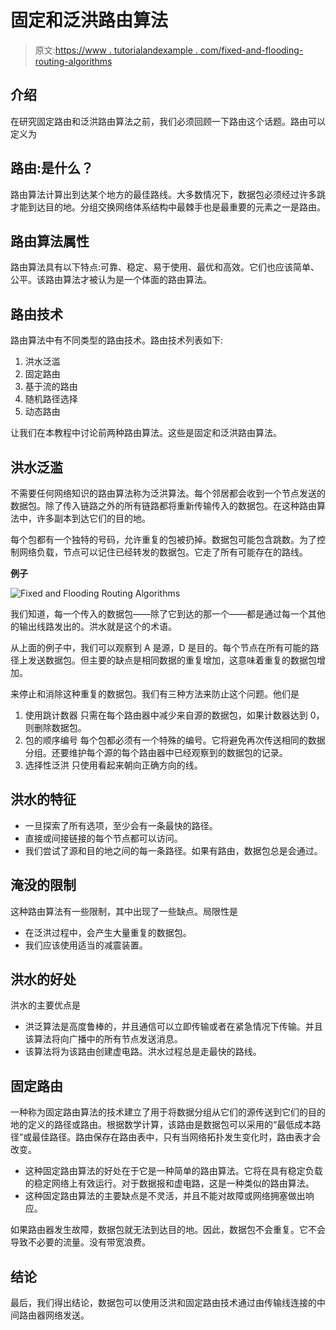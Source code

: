 # 固定和泛洪路由算法

> 原文:[https://www . tutorialandexample . com/fixed-and-flooding-routing-algorithms](https://www.tutorialandexample.com/fixed-and-flooding-routing-algorithms)

## 介绍

在研究固定路由和泛洪路由算法之前，我们必须回顾一下路由这个话题。路由可以定义为

## 路由:是什么？

路由算法计算出到达某个地方的最佳路线。大多数情况下，数据包必须经过许多跳才能到达目的地。分组交换网络体系结构中最棘手也是最重要的元素之一是路由。

## 路由算法属性

路由算法具有以下特点:可靠、稳定、易于使用、最优和高效。它们也应该简单、公平。该路由算法才被认为是一个体面的路由算法。

## 路由技术

路由算法中有不同类型的路由技术。路由技术列表如下:

1.  洪水泛滥
2.  固定路由
3.  基于流的路由
4.  随机路径选择
5.  动态路由

让我们在本教程中讨论前两种路由算法。这些是固定和泛洪路由算法。

## 洪水泛滥

不需要任何网络知识的路由算法称为泛洪算法。每个邻居都会收到一个节点发送的数据包。除了传入链路之外的所有链路都将重新传输传入的数据包。在这种路由算法中，许多副本到达它们的目的地。

每个包都有一个独特的号码，允许重复的包被扔掉。数据包可能包含跳数。为了控制网络负载，节点可以记住已经转发的数据包。它走了所有可能存在的路线。

**例子**

![Fixed and Flooding Routing Algorithms](../Images/e8f757cd70284261c5fde14ad917c12b.png)

我们知道，每一个传入的数据包——除了它到达的那一个——都是通过每一个其他的输出线路发出的。洪水就是这个的术语。

从上面的例子中，我们可以观察到 A 是源，D 是目的。每个节点在所有可能的路径上发送数据包。但主要的缺点是相同数据的重复增加，这意味着重复的数据包增加。

来停止和消除这种重复的数据包。我们有三种方法来防止这个问题。他们是

1.  使用跳计数器
    只需在每个路由器中减少来自源的数据包，如果计数器达到 0，则删除数据包。
2.  包的顺序编号
    每个包都必须有一个特殊的编号。它将避免再次传送相同的数据分组。还要维护每个源的每个路由器中已经观察到的数据包的记录。
3.  选择性泛洪
    只使用看起来朝向正确方向的线。

## 洪水的特征

*   一旦探索了所有选项，至少会有一条最快的路径。
*   直接或间接链接的每个节点都可以访问。
*   我们尝试了源和目的地之间的每一条路径。如果有路由，数据包总是会通过。

## 淹没的限制

这种路由算法有一些限制，其中出现了一些缺点。局限性是

*   在泛洪过程中，会产生大量重复的数据包。
*   我们应该使用适当的减震装置。

## 洪水的好处

洪水的主要优点是

*   洪泛算法是高度鲁棒的，并且通信可以立即传输或者在紧急情况下传输。并且该算法将向广播中的所有节点发送消息。
*   该算法将为该路由创建虚电路。洪水过程总是走最快的路线。

## 固定路由

一种称为固定路由算法的技术建立了用于将数据分组从它们的源传送到它们的目的地的定义的路径或路由。根据数学计算，该路由是数据包可以采用的“最低成本路径”或最佳路径。路由保存在路由表中，只有当网络拓扑发生变化时，路由表才会改变。

*   这种固定路由算法的好处在于它是一种简单的路由算法。它将在具有稳定负载的稳定网络上有效运行。对于数据报和虚电路，这是一种类似的路由算法。
*   这种固定路由算法的主要缺点是不灵活，并且不能对故障或网络拥塞做出响应。

如果路由器发生故障，数据包就无法到达目的地。因此，数据包不会重复。它不会导致不必要的流量。没有带宽浪费。

## 结论

最后，我们得出结论，数据包可以使用泛洪和固定路由技术通过由传输线连接的中间路由器网络发送。